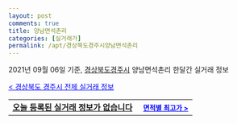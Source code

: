 ```yaml
---
layout: post
comments: true
title: 양남면석촌리
categories: [실거래가]
permalink: /apt/경상북도경주시양남면석촌리
---
```


2021년 09월 06일 기준, <a href="/apt/경상북도경주시">경상북도경주시</a> 양남면석촌리 한달간 실거래 정보

<a style="color: blue;" href="/apt/경상북도경주시">< 경상북도 경주시 전체 실거래 정보</a>
<!---- start ---->
<table>
  <tr>
    <td colspan="4" style="font-weight: bold;"><a href="/apt/경상북도경주시양남면석촌리{name_without_space}">오늘 등록된 실거래 정보가 없습니다</a> &nbsp;&nbsp;&nbsp; <a style="color: blue; font-size: smaller;" href="/apt/경상북도경주시양남면석촌리{name_without_space}">면적별 최고가 ></a></td>
  </tr>
    
</table>
<!---- end ---->
    